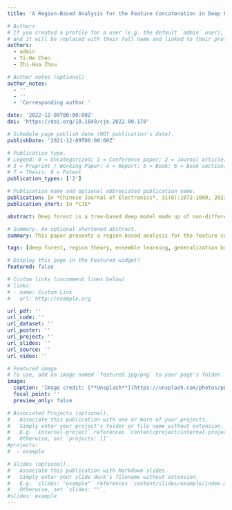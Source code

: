 ```yaml
---
title: 'A Region-Based Analysis for the Feature Concatenation in Deep Forests'

# Authors
# If you created a profile for a user (e.g. the default `admin` user), write the username (folder name) here
# and it will be replaced with their full name and linked to their profile.
authors:
  - admin
  - Yi-He Chen
  - Zhi-Hua Zhou

# Author notes (optional)
author_notes:
  - ''
  - ''
  - 'Corresponding author.'

date: '2022-12-09T00:00:00Z'
doi: 'https://doi.org/10.1049/cje.2022.00.178'

# Schedule page publish date (NOT publication's date).
publishDate: '2021-12-09T00:00:00Z'

# Publication type.
# Legend: 0 = Uncategorized; 1 = Conference paper; 2 = Journal article;
# 3 = Preprint / Working Paper; 4 = Report; 5 = Book; 6 = Book section;
# 7 = Thesis; 8 = Patent
publication_types: ['2']

# Publication name and optional abbreviated publication name.
publication: In *Chinese Journal of Electronics*, 31(6):1072-1080, 2022.
publication_short: In *CJE*

abstract: Deep forest is a tree-based deep model made up of non-differentiable modules that are trained without backpropagation. Despite the fact that deep forests have achieved considerable success in a variety of tasks, the key to forest representation learning known as feature concatenation still lacks interpretability. In this paper, we aim to understand the influence of feature concatenation on predictive performance. To enable such theoretical studies, we present the first mathematical formula of feature concatenation based on the two-stage structure, which regards the splits along new features and raw features as a region selector and a region classifier respectively. Furthermore, we prove a region-based generalization bound for feature concatenation, which reveals the trade-off between Rademacher complexities of the two-stage structure and the fraction of instances that are correctly classified in the selected region. As a consequence, we show that compared with the prediction-based feature concatenation (PFC), the advantage of interaction-based feature concatenation (IFC) is that it obtains more abundant regions through distributed representation and alleviates the overfitting risk in local regions. Experiments confirm the correctness of our theoretical results.

# Summary. An optional shortened abstract.
summary: This paper presents a region-based analysis for the feature concateantion in deep forests.

tags: [deep forest, region theory, ensemble learning, generalization bound, representation learning]

# Display this page in the Featured widget?
featured: false

# Custom links (uncomment lines below)
# links:
# - name: Custom Link
#   url: http://example.org

url_pdf: ''
url_code: ''
url_dataset: ''
url_poster: ''
url_project: ''
url_slides: ''
url_source: ''
url_video: ''

# Featured image
# To use, add an image named `featured.jpg/png` to your page's folder.
image:
  caption: 'Image credit: [**Unsplash**](https://unsplash.com/photos/pLCdAaMFLTE)'
  focal_point: ''
  preview_only: false

# Associated Projects (optional).
#   Associate this publication with one or more of your projects.
#   Simply enter your project's folder or file name without extension.
#   E.g. `internal-project` references `content/project/internal-project/index.md`.
#   Otherwise, set `projects: []`.
#projects:
#  - example

# Slides (optional).
#   Associate this publication with Markdown slides.
#   Simply enter your slide deck's filename without extension.
#   E.g. `slides: "example"` references `content/slides/example/index.md`.
#   Otherwise, set `slides: ""`.
#slides: example
---
```


<!-- {{% callout note %}}
Click the _Cite_ button above to demo the feature to enable visitors to import publication metadata into their reference management software.
{{% /callout %}}

{{% callout note %}}
Create your slides in Markdown - click the _Slides_ button to check out the example.
{{% /callout %}}

Supplementary notes can be added here, including [code, math, and images](https://wowchemy.com/docs/writing-markdown-latex/). -->
